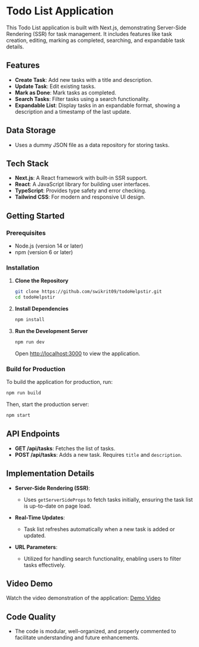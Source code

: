 # Todo List Application

This Todo List application is built with Next.js, demonstrating Server-Side Rendering (SSR) for task management. It includes features like task creation, editing, marking as completed, searching, and expandable task details.

## Features

- **Create Task**: Add new tasks with a title and description.
- **Update Task**: Edit existing tasks.
- **Mark as Done**: Mark tasks as completed.
- **Search Tasks**: Filter tasks using a search functionality.
- **Expandable List**: Display tasks in an expandable format, showing a description and a timestamp of the last update.
  
## Data Storage

- Uses a dummy JSON file as a data repository for storing tasks.

## Tech Stack

- **Next.js**: A React framework with built-in SSR support.
- **React**: A JavaScript library for building user interfaces.
- **TypeScript**: Provides type safety and error checking.
- **Tailwind CSS**: For modern and responsive UI design.

## Getting Started

### Prerequisites

- Node.js (version 14 or later)
- npm (version 6 or later)

### Installation

1. **Clone the Repository**

   ```bash
   git clone https://github.com/swikrit09/todoHelpstir.git
   cd todoHelpstir
   ```

2. **Install Dependencies**

   ```bash
   npm install
   ```

3. **Run the Development Server**

   ```bash
   npm run dev
   ```

   Open [http://localhost:3000](http://localhost:3000) to view the application.

### Build for Production

To build the application for production, run:

```bash
npm run build
```

Then, start the production server:

```bash
npm start
```

## API Endpoints

- **GET /api/tasks**: Fetches the list of tasks.
- **POST /api/tasks**: Adds a new task. Requires `title` and `description`.

## Implementation Details

- **Server-Side Rendering (SSR)**: 
  - Uses `getServerSideProps` to fetch tasks initially, ensuring the task list is up-to-date on page load.

- **Real-Time Updates**: 
  - Task list refreshes automatically when a new task is added or updated.

- **URL Parameters**: 
  - Utilized for handling search functionality, enabling users to filter tasks effectively.

## Video Demo

Watch the video demonstration of the application: [Demo Video](./public/demo.webm) 

## Code Quality

- The code is modular, well-organized, and properly commented to facilitate understanding and future enhancements.

